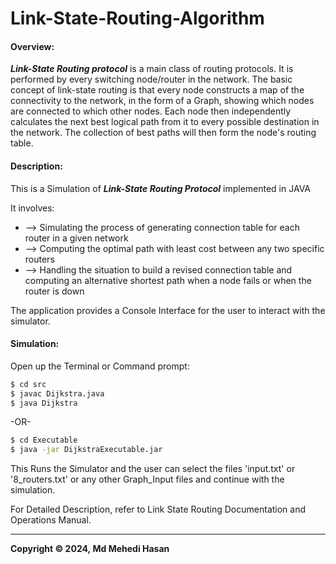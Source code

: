 # Link-State-Routing-Algorithm

#### Overview:

**_Link-State Routing protocol_** is a main class of routing protocols. It is performed by every switching node/router in the network. The basic concept of link-state routing is that every node constructs a map of the connectivity to the network, in the form of a Graph, showing which nodes are connected to which other nodes. Each node then independently calculates the next best logical path from it to every possible destination in the network. The collection of best paths will then form the node's routing table.

#### Description:

This is a Simulation of **_Link-State Routing Protocol_** implemented in JAVA

It involves:

- --> Simulating the process of generating connection table for each router in a given network
- --> Computing the optimal path with least cost between any two specific routers
- --> Handling the situation to build a revised connection table and computing an alternative shortest path when a node fails or when the router is down

The application provides a Console Interface for the user to interact with the simulator.

#### Simulation:

Open up the Terminal or Command prompt:

```sh
$ cd src
$ javac Dijkstra.java
$ java Dijkstra
```

-OR-

```sh
$ cd Executable
$ java -jar DijkstraExecutable.jar
```

This Runs the Simulator and the user can select the files 'input.txt' or '8_routers.txt' or any other Graph_Input files and continue with the simulation.

For Detailed Description, refer to Link State Routing Documentation and Operations Manual.

---

**Copyright &copy; 2024,&nbsp;Md Mehedi Hasan**
